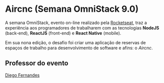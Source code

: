 # Aircnc (Semana OmniStack 9.0)
A semana OmniStack, evento on-line realizado pela [Rocketseat](https://rocketseat.com.br), traz a experiência aos programadores de trabalharem com as tecnologias **NodeJS** (back-end), **ReactJS** (front-end) e **React Native** (mobile).

Em sua nona edição, o desafio foi criar uma aplicação de reservas de espaços de trabalho para desenvolvimento de software e afins: o *Aircnc*.

## Professor do evento
[Diego Fernandes](https://github.com/diego3g)
